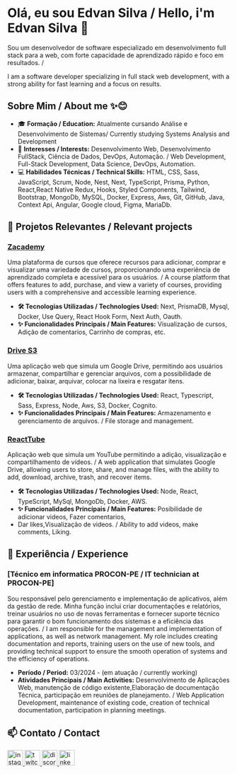 # Olá, eu sou Edvan Silva / Hello, i'm Edvan Silva 👔

Sou um desenvolvedor de software especializado em desenvolvimento full stack para a web, com forte capacidade de aprendizado rápido e foco em resultados. / 

I am a software developer specializing in full stack web development, with a strong ability for fast learning and a focus on results.

## Sobre Mim / About me ✨😊

- 🎓 **Formação / Education:** Atualmente cursando Análise e Desenvolvimento de Sistemas/ Currently studying Systems Analysis and Development
- 💼 **Interesses / Interests:** Desenvolvimento Web, Desenvolvimento FullStack, Ciência de Dados, DevOps, Automação. / Web Development, Full-Stack Development, Data Science, DevOps, Automation.
- 💻 **Habilidades Técnicas / Technical Skills:** HTML, CSS, Sass, JavaScript, Scrum, Node, Nest, Next, TypeScript, Prisma, Python, React,React Native Redux, Hooks, Styled Components, Tailwind, Bootstrap, MongoDb, MySQL, Docker, Express, Aws, Git, GitHub, Java, Context Api, Angular, Google cloud, Figma, MariaDb.

  
  
  

## 🌟 Projetos Relevantes / Relevant projects


### [Zacademy](https://github.com/edsay12/ZAcademy)

 Uma plataforma de cursos que oferece recursos para adicionar, comprar e visualizar uma variedade de cursos, proporcionando uma experiência de aprendizado completa e acessível para os usuários. / A course platform that offers features to add, purchase, and view a variety of courses, providing users with a comprehensive and accessible learning experience.

- **🛠️ Tecnologias Utilizadas / Technologies Used:**  Next, PrismaDB, Mysql, Docker, Use Query, React Hook Form, Next Auth, Oauth.
- **✨ Funcionalidades Principais / Main Features:** Visualização de cursos, Adição de comentarios, Carrinho de compras, etc.

### [Drive S3](https://github.com/edsay12/S3-Driver)

Uma aplicação web que simula um Google Drive, permitindo aos usuários armazenar, compartilhar e gerenciar arquivos, com a possibilidade de adicionar, baixar, arquivar, colocar na lixeira e resgatar itens.


- **🛠️ Tecnologias Utilizadas / Technologies Used:**  React, Typescript, Sass, Express,  Node,  Aws, S3, Docker, Cognito.
- **✨ Funcionalidades Principais / Main Features:** Armazenamento e gerenciamento de arquivos. / File storage and management.

### [ReactTube](https://github.com/edsay12/ReactTube)

Aplicação web que simula um YouTube permitindo a adição, visualização e compartilhamento de vídeos. / A web application that simulates Google Drive, allowing users to store, share, and manage files, with the ability to add, download, archive, trash, and recover items.

- **🛠️ Tecnologias Utilizadas / Technologies Used:** Node, React, TypeScript, MySql, MongoDb, Docker, AWS.
- **✨ Funcionalidades Principais / Main Features:** Posibilidade de adicionar videos, Fazer comentarios,
- Dar likes,Visualização de videos. / Ability to add videos, make comments, Liking.


## 💼 Experiência / Experience

### [Técnico em informatica PROCON-PE / IT technician at PROCON-PE]


Sou responsável pelo gerenciamento e implementação de aplicativos, além da gestão de rede. Minha função inclui criar documentações e relatórios, treinar usuários no uso de novas ferramentas e fornecer suporte técnico para garantir o bom funcionamento dos sistemas e a eficiência das operações. / I am responsible for the management and implementation of applications, as well as network management. My role includes creating documentation and reports, training users on the use of new tools, and providing technical support to ensure the smooth operation of systems and the efficiency of operations.

- **Período / Period:** 03/2024 - (em atuação / currently working)
- **Atividades Principais / Main Activities:** Desenvolvimento de Aplicações Web, manutenção de código existente,Elaboração de documentação Técnica, participação em reuniões de planejamento. / Web Application Development, maintenance of existing code, creation of technical documentation, participation in planning meetings.

## 📫 Contato / Contact

<div align="left">
  <a href='https://www.instagram.com/edvan_silva.js/'>
    <img src="https://img.shields.io/static/v1?message=Instagram&logo=instagram&label=&color=E4405F&logoColor=white&labelColor=&style=for-the-badge" height="35" alt="instagram logo"  />

    
  </a>
  
  <a href='https://www.twitch.tv/edsay15'>
     <img src="https://img.shields.io/static/v1?message=Twitch&logo=twitch&label=&color=9146FF&logoColor=white&labelColor=&style=for-the-badge" height="35" alt="twitch logo"  />

    
  </a>
  
  <a href='https://www.instagram.com/edvan_silva.js/'>
    <img src="https://img.shields.io/static/v1?message=Discord&logo=discord&label=&color=7289DA&logoColor=white&labelColor=&style=for-the-badge" height="35" alt="discord logo"  />

    
  </a>
  
 
  
  <a href='https://www.linkedin.com/in/edvan-silva-396a14178/'>
      <img src="https://img.shields.io/static/v1?message=LinkedIn&logo=linkedin&label=&color=0077B5&logoColor=white&labelColor=&style=for-the-badge" height="35" alt="linkedin logo"  />
</div>

  
